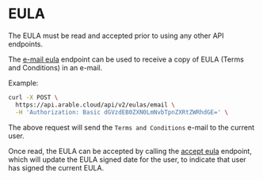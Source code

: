 # EULA

The EULA must be read and accepted prior to using any other API endpoints. 

The [e-mail eula](https://api.arable.cloud/api/v2/doc#operation/post_eula_email) endpoint can be used to receive a copy of EULA (Terms and Conditions) in an e-mail.

Example:
``` bash
curl -X POST \
  https://api.arable.cloud/api/v2/eulas/email \
  -H 'Authorization: Basic dGVzdEB0ZXN0LmNvbTpnZXRtZWRhdGE=' \
```

The above request will send the ` Terms and Conditions ` e-mail to the current user. 

Once read, the EULA can be accepted by calling the [accept eula](https://api.arable.cloud/api/v2/doc#operation/post_user_eula) endpoint, which will update the EULA signed date for the user, to indicate that user has signed the current EULA.

